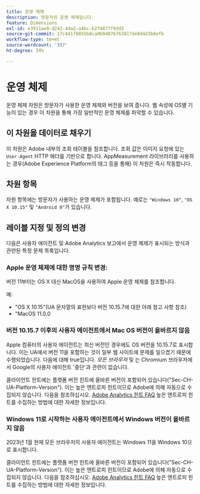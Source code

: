 ```yaml
---
title: 운영 체제
description: 방문자의 운영 체제입니다.
feature: Dimensions
exl-id: e3911ae0-d242-4da2-a4bc-b2f4877f9dd2
source-git-commit: 17c441f8855b8ca0604076763817de8d4d3b8efb
workflow-type: tm+mt
source-wordcount: '357'
ht-degree: 34%

---
```


# 운영 체제

운영 체제 차원은 방문자가 사용한 운영 체제와 버전을 보여 줍니다. 웹 속성에 OS별 기능이 있는 경우 이 차원을 통해 가장 일반적인 운영 체제를 파악할 수 있습니다.

## 이 차원을 데이터로 채우기

이 차원은 Adobe 내부의 조회 테이블을 참조합니다. 조회 값은 이미지 요청에 있는 `User-Agent` HTTP 헤더를 기반으로 합니다. AppMeasurement 라이브러리를 사용하는 경우(Adobe Experience Platform의 태그 등을 통해) 이 차원은 즉시 작동합니다.

## 차원 항목

차원 항목에는 방문자가 사용하는 운영 체제가 포함됩니다. 예로는 `"Windows 10"`, `"OS X 10.15"` 및 `"Android 9"`가 있습니다.

## 레이블 지정 및 정의 변경

다음은 사용자 에이전트 및 Adobe Analytics 보고에서 운영 체제가 표시되는 방식과 관련된 특정 문제 목록입니다.

### Apple 운영 체제에 대한 명명 규칙 변경:

버전 11부터는 OS X 대신 MacOS을 사용하여 Apple 운영 체제를 참조합니다.

예:

* &quot;OS X 10.15&quot;(UA 문자열의 표현보다 버전 10.15.7에 대한 아래 참고 사항 참조)
* &quot;MacOS 11.0.0

### 버전 10.15.7 이후의 사용자 에이전트에서 Mac OS 버전이 올바르지 않음 

Apple 컴퓨터의 사용자 에이전트는 최신 버전인 경우에도 OS 버전을 10.15.7로 표시합니다. 이는 UA에서 버전 11을 포함하는 것이 일부 웹 사이트에 문제를 일으켰기 때문에 수행되었습니다. 다음에 대해 true입니다. *모든 브라우저* 및 는 Chromium 브라우저에서 Google의 사용자 에이전트 &#39;중단&#39;과 관련이 없습니다.

클라이언트 힌트에는 플랫폼 버전 힌트에 올바른 버전이 포함되어 있습니다(&quot;Sec-CH-UA-Platform-Version&quot;). 이는 높은 엔트로피 힌트이므로 Adobe에 의해 자동으로 수집되지 않습니다. 다음을 참조하십시오. [Adobe Analytics 힌트 FAQ](https://experienceleague.adobe.com/docs/analytics/technotes/client-hints.html?lang=en) 높은 엔트로피 힌트를 수집하는 방법에 대한 자세한 정보입니다.

### Windows 11로 시작하는 사용자 에이전트에서 Windows 버전이 올바르지 않음

2023년 1월 현재 모든 브라우저의 사용자 에이전트는 Windows 11을 Windows 10으로 표시합니다.

클라이언트 힌트에는 플랫폼 버전 힌트에 올바른 버전이 포함되어 있습니다(&quot;Sec-CH-UA-Platform-Version&quot;). 이는 높은 엔트로피 힌트이므로 Adobe에 의해 자동으로 수집되지 않습니다. 다음을 참조하십시오. [Adobe Analytics 힌트 FAQ](https://experienceleague.adobe.com/docs/analytics/technotes/client-hints.html?lang=en) 높은 엔트로피 힌트를 수집하는 방법에 대한 자세한 정보입니다.
